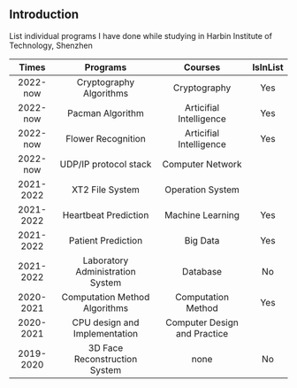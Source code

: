 ## Introduction
List individual programs I have done while studying in Harbin Institute of Technology, Shenzhen

| Times | Programs | Courses | IsInList |
| :---: | :------: | :------:| :-------:|
| 2022-now | Cryptography Algorithms | Cryptography | Yes |
| 2022-now | Pacman Algorithm | Articifial Intelligence | Yes |
| 2022-now | Flower Recognition | Articifial Intelligence | Yes |
| 2022-now | UDP/IP protocol stack | Computer Network |
| 2021-2022 | XT2 File System | Operation System |
| 2021-2022 | Heartbeat Prediction | Machine Learning | Yes |
| 2021-2022 | Patient Prediction | Big Data | Yes |
| 2021-2022 | Laboratory Administration System | Database | No |
| 2020-2021 | Computation Method Algorithms | Computation Method | Yes |
| 2020-2021 | CPU design and Implementation | Computer Design and Practice |
| 2019-2020 | 3D Face Reconstruction System | none | No |




